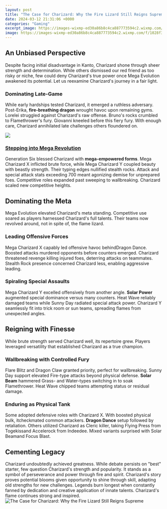 ```yaml
---
layout: post
title: "The Case for Charizard: Why the Fire Lizard Still Reigns Supreme"
date: 2024-03-12 21:31:06 +0000
categories: "Gaming"
excerpt_image: https://images-wixmp-ed30a86b8c4ca887773594c2.wixmp.com/f/1028f398-97ff-454e-987e-4b1418eed9c4/d2y4gef-6c732345-f85d-4cf1-9330-b27796138eab.png/v1/fill/w_370,h_537,q_80,strp/fire_lizard_charizard_by_theuchihafactor_d2y4gef-fullview.jpg?token=eyJ0eXAiOiJKV1QiLCJhbGciOiJIUzI1NiJ9.eyJzdWIiOiJ1cm46YXBwOjdlMGQxODg5ODIyNjQzNzNhNWYwZDQxNWVhMGQyNmUwIiwiaXNzIjoidXJuOmFwcDo3ZTBkMTg4OTgyMjY0MzczYTVmMGQ0MTVlYTBkMjZlMCIsIm9iaiI6W1t7ImhlaWdodCI6Ijw9NTM3IiwicGF0aCI6IlwvZlwvMTAyOGYzOTgtOTdmZi00NTRlLTk4N2UtNGIxNDE4ZWVkOWM0XC9kMnk0Z2VmLTZjNzMyMzQ1LWY4NWQtNGNmMS05MzMwLWIyNzc5NjEzOGVhYi5wbmciLCJ3aWR0aCI6Ijw9MzcwIn1dXSwiYXVkIjpbInVybjpzZXJ2aWNlOmltYWdlLm9wZXJhdGlvbnMiXX0.-BXvXSz71iGQAE_4Y0xS9B02TUfRqjkrYYUjnl1BECY
image: https://images-wixmp-ed30a86b8c4ca887773594c2.wixmp.com/f/1028f398-97ff-454e-987e-4b1418eed9c4/d2y4gef-6c732345-f85d-4cf1-9330-b27796138eab.png/v1/fill/w_370,h_537,q_80,strp/fire_lizard_charizard_by_theuchihafactor_d2y4gef-fullview.jpg?token=eyJ0eXAiOiJKV1QiLCJhbGciOiJIUzI1NiJ9.eyJzdWIiOiJ1cm46YXBwOjdlMGQxODg5ODIyNjQzNzNhNWYwZDQxNWVhMGQyNmUwIiwiaXNzIjoidXJuOmFwcDo3ZTBkMTg4OTgyMjY0MzczYTVmMGQ0MTVlYTBkMjZlMCIsIm9iaiI6W1t7ImhlaWdodCI6Ijw9NTM3IiwicGF0aCI6IlwvZlwvMTAyOGYzOTgtOTdmZi00NTRlLTk4N2UtNGIxNDE4ZWVkOWM0XC9kMnk0Z2VmLTZjNzMyMzQ1LWY4NWQtNGNmMS05MzMwLWIyNzc5NjEzOGVhYi5wbmciLCJ3aWR0aCI6Ijw9MzcwIn1dXSwiYXVkIjpbInVybjpzZXJ2aWNlOmltYWdlLm9wZXJhdGlvbnMiXX0.-BXvXSz71iGQAE_4Y0xS9B02TUfRqjkrYYUjnl1BECY
---
```


## An Unbiased Perspective
Despite facing initial disadvantage in Kanto, Charizard shone through sheer strength and determination. While others dismissed our red friend as too risky or niche, few could deny Charizard's true power once Mega Evolution awakened its potential. Let us reexamine Charizard's journey in a fair light.
### **Dominating Late-Game**
While early hardships tested Charizard, it emerged a ruthless adversary. Post-Erika, **fire-breathing dragon** wrought havoc upon remaining gyms. Lorelei struggled against Charizard's raw offense. Bruno's rocks crumbled to Flamethrower's fury. Giovanni kneeled before this fiery fury. With enough care, Charizard annihilated late challenges others floundered on. 

![](https://i.ytimg.com/vi/44EDnIvknP0/maxresdefault.jpg)
### [Stepping into Mega Revolution](https://store.fi.io.vn/collection/dogs) 
Generation Six blessed Charizard with **mega-empowered forms**. Mega Charizard X inflicted brute force, while Mega Charizard Y coupled beauty with beastly strength. Their typing edges nullified stealth rocks. Attack and special attack stats exceeding 700 meant agonizing demise for unprepared foes. Competitive roles expanded past sweeping to wallbreaking. Charizard scaled new competitive heights.
## Dominating the Meta
Mega Evolution elevated Charizard's meta standing. Competitive use soared as players harnessed Charizard's full talents. Their teams now revolved around, not in spite of, the flame lizard. 
### **Leading Offensive Forces**
Mega Charizard X capably led offensive havoc behindDragon Dance. Boosted attacks murdered opponents before counters emerged. Charizard threatened revenge killing injured foes, deterring attacks on teammates. Stealth Rock presence concerned Charizard less, enabling aggressive leading.
### **Spiraling Special Assaults**  
Mega Charizard Y excelled offensively from another angle. **Solar Power** augmented special dominance versus many counters. Heat Wave reliably damaged teams while Sunny Day radiated special attack power. Charizard Y seamlessly fit into trick room or sun teams, spreading flames from unexpected angles.
## Reigning with Finesse
While brute strength served Charizard well, its repertoire grew. Players leveraged versatility that established Charizard as a true champion.
### **Wallbreaking with Controlled Fury**
Flare Blitz and Dragon Claw granted priority, perfect for wallbreaking. Sunny Day support elevated Fire-type attacks beyond physical defense. **Solar Beam** hammered Grass- and Water-types switching in to soak Flamethrower. Heat Wave chipped teams attempting status or residual damage.
### **Enduring as Physical Tank** 
Some adopted defensive roles with Charizard X. With boosted physical bulk, itcheckmated common attackers. **Dragon Dance** setup followed by retaliation. Others utilized Charizard as Cleric killer, taking Flying Press from Togekissand Accelerock from Indeedee. Mixed variants surprised with Solar Beamand Focus Blast.
## Cementing Legacy
Charizard undoubtedly achieved greatness. While debate persists on "best" starter, few question Charizard's strength and popularity. It stands as a symbol of perseverance and power through fire and spirit. Charizard's story proves potential blooms given opportunity to shine through skill, adapting old strengths for new challenges. Legends burn longest when constantly fanned by dedication and creative application of innate talents. Charizard's flame continues strong and inspired.
![The Case for Charizard: Why the Fire Lizard Still Reigns Supreme](https://images-wixmp-ed30a86b8c4ca887773594c2.wixmp.com/f/1028f398-97ff-454e-987e-4b1418eed9c4/d2y4gef-6c732345-f85d-4cf1-9330-b27796138eab.png/v1/fill/w_370,h_537,q_80,strp/fire_lizard_charizard_by_theuchihafactor_d2y4gef-fullview.jpg?token=eyJ0eXAiOiJKV1QiLCJhbGciOiJIUzI1NiJ9.eyJzdWIiOiJ1cm46YXBwOjdlMGQxODg5ODIyNjQzNzNhNWYwZDQxNWVhMGQyNmUwIiwiaXNzIjoidXJuOmFwcDo3ZTBkMTg4OTgyMjY0MzczYTVmMGQ0MTVlYTBkMjZlMCIsIm9iaiI6W1t7ImhlaWdodCI6Ijw9NTM3IiwicGF0aCI6IlwvZlwvMTAyOGYzOTgtOTdmZi00NTRlLTk4N2UtNGIxNDE4ZWVkOWM0XC9kMnk0Z2VmLTZjNzMyMzQ1LWY4NWQtNGNmMS05MzMwLWIyNzc5NjEzOGVhYi5wbmciLCJ3aWR0aCI6Ijw9MzcwIn1dXSwiYXVkIjpbInVybjpzZXJ2aWNlOmltYWdlLm9wZXJhdGlvbnMiXX0.-BXvXSz71iGQAE_4Y0xS9B02TUfRqjkrYYUjnl1BECY)